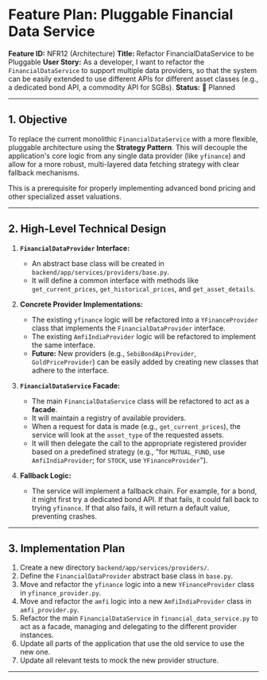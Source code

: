 # Feature Plan: Pluggable Financial Data Service

**Feature ID:** NFR12 (Architecture)
**Title:** Refactor FinancialDataService to be Pluggable
**User Story:** As a developer, I want to refactor the `FinancialDataService` to support multiple data providers, so that the system can be easily extended to use different APIs for different asset classes (e.g., a dedicated bond API, a commodity API for SGBs).
**Status:** 📝 Planned

---

## 1. Objective

To replace the current monolithic `FinancialDataService` with a more flexible, pluggable architecture using the **Strategy Pattern**. This will decouple the application's core logic from any single data provider (like `yfinance`) and allow for a more robust, multi-layered data fetching strategy with clear fallback mechanisms.

This is a prerequisite for properly implementing advanced bond pricing and other specialized asset valuations.

---

## 2. High-Level Technical Design

1.  **`FinancialDataProvider` Interface:**
    *   An abstract base class will be created in `backend/app/services/providers/base.py`.
    *   It will define a common interface with methods like `get_current_prices`, `get_historical_prices`, and `get_asset_details`.

2.  **Concrete Provider Implementations:**
    *   The existing `yfinance` logic will be refactored into a `YFinanceProvider` class that implements the `FinancialDataProvider` interface.
    *   The existing `AmfiIndiaProvider` logic will be refactored to implement the same interface.
    *   **Future:** New providers (e.g., `SebiBondApiProvider`, `GoldPriceProvider`) can be easily added by creating new classes that adhere to the interface.

3.  **`FinancialDataService` Facade:**
    *   The main `FinancialDataService` class will be refactored to act as a **facade**.
    *   It will maintain a registry of available providers.
    *   When a request for data is made (e.g., `get_current_prices`), the service will look at the `asset_type` of the requested assets.
    *   It will then delegate the call to the appropriate registered provider based on a predefined strategy (e.g., "for `MUTUAL_FUND`, use `AmfiIndiaProvider`; for `STOCK`, use `YFinanceProvider`").

4.  **Fallback Logic:**
    *   The service will implement a fallback chain. For example, for a bond, it might first try a dedicated bond API. If that fails, it could fall back to trying `yfinance`. If that also fails, it will return a default value, preventing crashes.

---

## 3. Implementation Plan

1.  Create a new directory `backend/app/services/providers/`.
2.  Define the `FinancialDataProvider` abstract base class in `base.py`.
3.  Move and refactor the `yfinance` logic into a new `YFinanceProvider` class in `yfinance_provider.py`.
4.  Move and refactor the `amfi` logic into a new `AmfiIndiaProvider` class in `amfi_provider.py`.
5.  Refactor the main `FinancialDataService` in `financial_data_service.py` to act as a facade, managing and delegating to the different provider instances.
6.  Update all parts of the application that use the old service to use the new one.
7.  Update all relevant tests to mock the new provider structure.

---